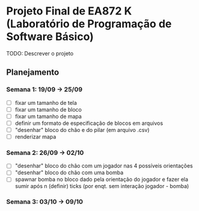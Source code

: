 # Projeto Final de EA872 K (Laboratório de Programação de Software Básico)

TODO: Descrever o projeto

## Planejamento

### Semana 1: 19/09 -> 25/09

- [ ] fixar um tamanho de tela
- [ ] fixar um tamanho de bloco 
- [ ] fixar um tamanho de mapa
- [ ] definir um formato de especificação de blocos em arquivos
- [ ] "desenhar" bloco do chão e do pilar (em arquivo .csv)
- [ ] renderizar mapa

### Semana 2: 26/09 -> 02/10

- [ ] "desenhar" bloco do chão com um jogador nas 4 possíveis orientações
- [ ] "desenhar" bloco do chão com uma bomba
- [ ] spawnar bomba no bloco dado pela orientação do jogador e fazer ela 
sumir após n (definir) ticks (por enqt. sem interação jogador - bomba)

### Semana 3: 03/10 -> 09/10 
